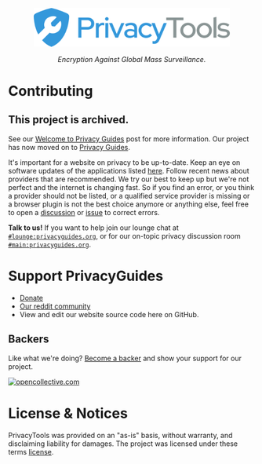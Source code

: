 <div align="center">
<a href="https://www.privacyguides.org">
	<img src="assets/img/svg/layout/brand/horizontal.svg" width="400px" alt="PrivacyTools" />
</a>
<p>
	<em>Encryption Against Global Mass Surveillance.</em>
</p>
</div>

# Contributing

## This project is archived.

See our [Welcome to Privacy Guides](https://www.privacyguides.org/blog/2021/09/14/welcome-to-privacy-guides) post for more information. Our project has now moved on to [Privacy Guides](https://privacyguides.org).

It's important for a website on privacy to be up-to-date. Keep an eye on software updates of the applications listed [here](https://github.com/privacyguides/). Follow recent news about providers that are recommended. We try our best to keep up but we're not perfect and the internet is changing fast. So if you find an error, or you think a provider should not be listed, or a qualified service provider is missing or a browser plugin is not the best choice anymore or anything else, feel free to open a [discussion](https://github.com/privacyguides/privacyguides.org/discussions) or [issue](https://github.com/privacyguides/privacyguides.org/issues) to correct errors.

**Talk to us!** If you want to help join our lounge chat at [`#lounge:privacyguides.org`](https://matrix.to/#/#lounge:privacyguides.org), or for our on-topic privacy discussion room [`#main:privacyguides.org`](https://matrix.to/#/#main:privacyguides.org).

# Support PrivacyGuides

- [Donate](https://opencollective.com/privacyguides)
- [Our reddit community](https://www.reddit.com/r/privacyguides/)
- View and edit our website source code here on GitHub.

## Backers

Like what we're doing? [Become a backer](https://opencollective.com/privacyguides) and show your support for our project.

<a href="https://opencollective.com/privacyguides">
	<img src="https://opencollective.com/privacyguides/tiers/sponsor.svg?avatarHeight=64&width=890" height="64px" width="890px" alt="opencollective.com" />
</a>

# License & Notices

PrivacyTools was provided on an "as-is" basis, without warranty, and disclaiming liability for damages. The project was licensed under these terms [license](https://github.com/privacytools/privacytools.io/blob/master/LICENSE.txt).
